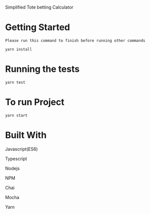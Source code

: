 Simplified Tote betting Calculator

# Getting Started
    Please run this command to finish before running other commands
`yarn install`

# Running the tests
`yarn test`

# To run Project
`yarn start`

# Built With
Javascript(ES6)

Typescript

Nodejs

NPM

Chai

Mocha

Yarn



